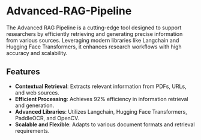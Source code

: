 # Advanced-RAG-Pipeline
The Advanced RAG Pipeline is a cutting-edge tool designed to support researchers by efficiently retrieving and generating precise information from various sources. Leveraging modern libraries like Langchain and Hugging Face Transformers, it enhances research workflows with high accuracy and scalability.

## Features

- **Contextual Retrieval**: Extracts relevant information from PDFs, URLs, and web sources.
- **Efficient Processing**: Achieves 92% efficiency in information retrieval and generation.
- **Advanced Libraries**: Utilizes Langchain, Hugging Face Transformers, PaddleOCR, and OpenCV.
- **Scalable and Flexible**: Adapts to various document formats and retrieval requirements.
